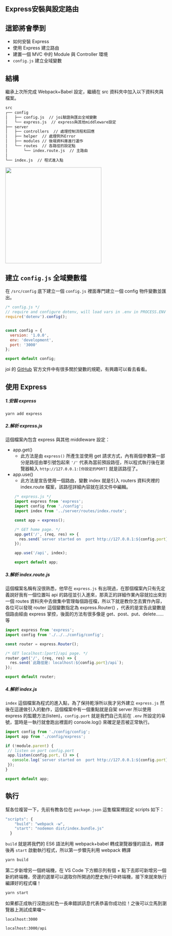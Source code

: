 ## Express安裝與設定路由

## 這節將會學到
- 如何安裝 Express
- 使用 Express 建立路由
- 建置一個 MVC 中的 Module 與 Controller 環境
- `config.js` 建立全域變數


## 結構
繼承上次所完成 Webpack+Babel 設定，繼續在 src 資料夾中加入以下資料夾與檔案。

```bash
src
┌── config
│   ├── config.js  // joi驗證與匯出全域變數
│   └── express.js  // express與其他middleware設定
├── server
│   ├── controllers  // 處理控制流程和回應
│   ├── helper  // 處理例外Error
│   ├── modules // 後端資料庫進行運作
│   └── routes  // 各路徑的設定點
│       └── index.route.js  // 主路由
│
└── index.js  // 程式進入點
```

<img src="/images/posts/it2018/img1061226-1.png" width="300">


## 建立 `config.js` 全域變數檔

在 `/src/config` 底下建立一個 `config.js` 裡面專門建立一個 config  物件變數並匯出。

```js
/* config.js */
// require and configure dotenv, will load vars in .env in PROCESS.ENV
require('dotenv').config();


const config = {
  version: '1.0.0',
  env: 'development',
  port: '3000'
};

export default config;
```

joi 的 [GitHub](https://github.com/hapijs/joi/blob/v13.0.2/API.md) 官方文件中有很多關於變數的規範，有興趣可以看去看看。


## 使用 Express

##### 1.安裝 express
  ```bash
  yarn add express
  ```
##### 2.解析 express.js

   這個檔案內包含 express 與其他 middleware 設定：

  - app.get()
    - 此方法是由 `express()` 所產生並使用 get 請求方式，內有兩個參數第一部分是路徑由單引號包起來 `'/'` 代表為當前預設路徑，所以程式執行後在瀏覽器輸入 `http://127.0.0.1:[你設定的PORT]` 就是該路徑了。
  - app.use()
    - 此方法是宣告使用一個路由，變數 index 就是引入 routers 資料夾裡的  index.route 檔案，該路徑詳細內容就在該文件中編輯。

  ```js
      /* express.js */
      import express from 'express';
      import config from './config';
      import index from '../server/routes/index.route';

      const app = express();

      /* GET home page. */
      app.get('/', (req, res) => {
        res.send(`server started on  port http://127.0.0.1:${config.port} (${config.env})`);
      });

      app.use('/api', index);

      export default app;
  ```

##### 3.解析 index.route.js

這個檔案名稱有沒很熟悉，他早在 `express.js` 有出現過，在那個檔案內只有先定義說好我有一個位置叫 api 的路徑並引入進來，那真正的詳細作業內容就拉出來到一個 routes 資料夾中去做集中管理每個路徑檔，所以下就是教你怎去實作內容，各位可以發現 router 這個變數指定為 express.Router() ，代表的是宣告此變數是個路由經由 express 掌控，後面的方法有很多像是 get、post、put、delete......等


```js
import express from 'express';
import config from './../../config/config';

const router = express.Router();

/* GET localhost:[port]/api page. */
router.get('/', (req, res) => {
  res.send(`此路徑是: localhost:${config.port}/api`);
});

export default router;

```

##### 4.解析 index.js

`index` 這個檔案為程式的進入點，為了保持乾淨所以我才另外建立 `express.js` 然後在這邊做引入的動作，這個檔案中有一個重點就是自架 server 所以使用 express 的監聽方法(listen)，`config.port` 就是我們自己先前在 `.env` 所設定的阜號，當時是一執行就會跑出裡面的 console.log() 來確定是否被正常執行。

 ```js
 import config from './config/config';
import app from './config/express';

if (!module.parent) {
  // listen on port config.port
  app.listen(config.port, () => {
    console.log(`server started on  port http://127.0.0.1:${config.port} (${config.env})`);
  });
}

export default app;
```

## 執行

幫各位複習一下，先前有教各位在 `package.json` 這隻檔案裡設定 scripts 如下：

```js
"scripts": {
    "build": "webpack -w",
    "start": "nodemon dist/index.bundle.js"
  }
```

`build` 就是將我們的 ES6 語法利用 webpack+babel 轉成瀏覽器懂的語法，轉譯後再 `start` 啟動執行程式，所以第一步驟先利用 webpack 轉譯

```bash
yarn build
```



第二步新增另一個終端機，在 VS Code 下方顯示列有個 + 點下去即可新增另一個新的終端機，旁邊的選單可以選取你所開過的歷史執行中終端機，接下來就來執行編譯好的程式囉！

```bash
yarn start
```

如果都正成執行沒跑出紅色一長串錯誤訊息代表恭喜你成功拉！之後可以立馬到瀏覽器上測試成果囉～

```
localhost:3000
```


```
localhost:3000/api
```

